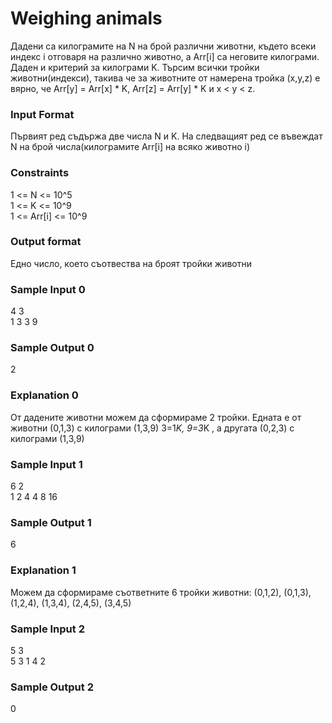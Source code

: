 # Weighing animals

Дадени са килограмите на N на брой различни животни, където всеки индекс i отговаря на различно животно, а Arr[i] са неговите килограми. Даден и критерий за килограми K. Търсим всички тройки животни(индекси), такива че за животните от намерена тройка (x,y,z) е вярно, че Arr[y] = Arr[x] * K, Arr[z] = Arr[y] * K и x < y < z.

### Input Format

Първият ред съдържа две числа N и K. На следващият ред се въвеждат N на брой числа(килограмите Arr[i] на всяко животно i)

### Constraints

1 <= N <= 10^5 <br>
1 <= K <= 10^9 <br>
1 <= Arr[i] <= 10^9

### Output format

Едно число, което съотвества на броят тройки животни

### Sample Input 0

4 3 <br>
1 3 3 9

### Sample Output 0

2

### Explanation 0

От дадените животни можем да сформираме 2 тройки. Едната е от животни (0,1,3) с килограми (1,3,9) 3=1*K, 9=3*K , а другата (0,2,3) с килограми (1,3,9)

### Sample Input 1

6 2 <br>
1 2 4 4 8 16

### Sample Output 1

6

### Explanation 1

Можем да сформираме съответните 6 тройки животни: (0,1,2), (0,1,3), (1,2,4), (1,3,4), (2,4,5), (3,4,5)

### Sample Input 2

5 3 <br>
5 3 1 4 2

### Sample Output 2

0
